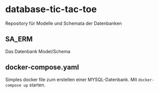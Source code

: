 # database-tic-tac-toe

Repository für Modelle und Schemata der Datenbanken

## SA_ERM
Das Datenbank Model/Schema

## docker-compose.yaml
Simples docker file zum erstellen einer MYSQL-Datenbank.
Mit `docker-compose up` starten.
